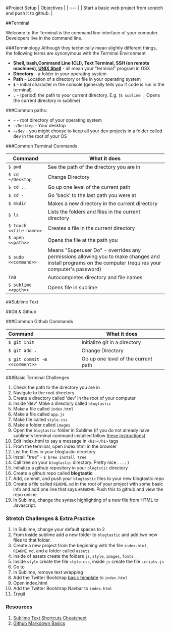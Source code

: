 #Project Setup
| Objectives |
| :--- |
| Start a basic web project from scratch and push it to github. |

##Terminal

Welcome to the Terminal is the command line interface of your computer. Developers live in the command line.

###Terminology
Although they technically mean slightly different things, the following terms are synonymous with the Terminal Environment

  *  **Shell, bash,Command Line (CLI), Text Terminal, SSH (on remote machines), [UNIX Shell](http://en.wikipedia.org/wiki/Unix_shell)** - all mean your "terminal" program in OSX
  * **Directory** - a folder in your operating system
  * **Path** - Location of a directory or file in your operating system
  * **`$`** - initial character in the console (generally tells you if code is run in the terminal)
  * **`.`** - (period) the path to your current directory. E.g. (`$ sublime .` Opens the current directory in sublime)

###Common paths:
  * `~` - root directory of your operating system
  * `~/Desktop` - Your desktop
  * `~/dev` - you might choose to keep all your dev projects in a folder called dev in the root of your OS

###Common Terminal Commands

  | Command  | What it does
  | ------  | -------
  | `$ pwd` | See the path of the directory you are in |  
  | `$ cd ~/Desktop` | Change Directory |
  | `$ cd ..`    | Go up one level of the current path |
  | `$ cd -` | Go 'back' to the last path you were at |
  | `$ mkdir` | Makes a new directory in the current directory |
  | `$ ls` |   Lists the folders and files in the current directory |
  | `$ touch <<file name>>` | Creates a file in the current directory |
  | `$ open <<path>>` | Opens the file at the path you |
  | `$ sudo <<command>>` | Means "Superuser Do" - overrides any permissions allowing you to make changes and install programs on the computer (requires your computer's password) |
  | `TAB` |  Autocompletes directory and file names |
  | `$ sublime <<path>>` | Opens file in sublime

##Sublime Text



##Git & Github

###Common Github Commands

| Command  | What it does
| :------  | -------
| `$ git init` | Initialize git in a directory |  
| `$ git add .` | Change Directory |
| `$ git commit -m <<comment>>`    | Go up one level of the current path |


###Basic Terminal Challenges

1. Check the path to the directory you are in
2. Navigate to the root directory
3. Create a directory called 'dev' in the root of your computer
4. Inside 'dev' Make a directory called `blogtastic`
5. Make a file called `index.html`
6. Make a file called `app.js`
7. Make file called `style.css`
8. Make a folder called `images`
5. Open the `blogtastic` folder in Sublime (if you do not already have sublime's terminal command installed follow [these instructions](https://www.sublimetext.com/docs/2/osx_command_line.html))
6. Edit index.html to say a message in `<h1></h1>` tags
7. From the terminal, open index.html in the browser
8. List the files in your blogtastic directory
6. Install "tree" - `$ brew install tree`
7. Call tree on your `blogtastic` directory. Pretty nice . . . : )
9. Initialize a github repository in your `blogtstic` directory
10. Create a github repo called **blogtastic**
11. Add, commit, and push your `blogtastic` files to your new blogtastic repo
4. Create a file called `README.md` in the root of your project with some basic info and add one line that says `#README`. Push this to github and view the repo online.
13. In Sublime, change the syntax highlighting of a new file from HTML to Javascript.


### Stretch Challenges & Extra Practice
1. In Sublime, change your default spaces to 2
2. From inside sublime add a new folder to `blogtastic` and add two new files to that folder.
3. Create a new project from the beginning with the file `index.html`, `README.md`, and a folder called `assets`.
4. Inside of assets create the folders `js`, `style`, `images`, `fonts`.
5. Inside `style` create the file `style.css`, inside `js` create the file `scripts.js`
6. Go to
5. In Sublime, remove text wrapping
6. Add the Twitter Bootstrap [basic template](http://getbootstrap.com/getting-started/#template) to `index.html`
7. Open index.html
8. Add the Twitter Bootstrap Navbar to `index.html`
8. [Trygit](https://try.github.io/levels/1/challenges/1)

### Resources

1. [Sublime Text Shortcuts Cheatsheet](http://www.cheatography.com/martinprins/cheat-sheets/sublime-text-3-osx/)
2. [Github Markdown Basics](https://help.github.com/articles/markdown-basics/)

